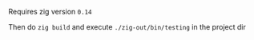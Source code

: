 Requires zig version `0.14`

Then do `zig build` and execute `./zig-out/bin/testing` in the project dir
